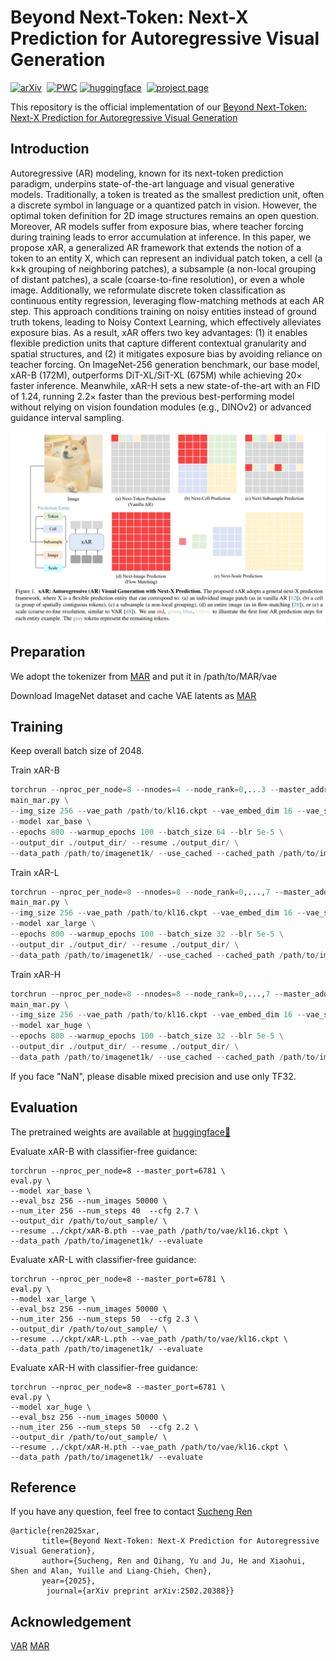 # Beyond Next-Token: Next-X Prediction for Autoregressive Visual Generation

[![arXiv](https://img.shields.io/badge/arXiv%20paper-2502.20388v1-b31b1b.svg)](https://arxiv.org/abs/2502.20388v1)&nbsp;
[![PWC](https://img.shields.io/endpoint.svg?url=https://paperswithcode.com/badge/beyond-next-token-next-x-prediction-for/image-generation-on-imagenet-256x256)](https://paperswithcode.com/sota/image-generation-on-imagenet-256x256?flowar-scale-wise-autoregressive-image)
[![huggingface](https://img.shields.io/badge/%F0%9F%A4%97%20HuggingFace-xAR-yellow)](https://huggingface.co/OliverRen/xAR)&nbsp;
[![project page](https://img.shields.io/badge/project%20page-lightblue)](https://oliverrensu.github.io/project/xAR/)

This repository is the official implementation of our [Beyond Next-Token: Next-X Prediction for Autoregressive Visual Generation](https://arxiv.org/abs/2502.20388)
## Introduction
Autoregressive (AR) modeling, known for its next-token prediction paradigm, underpins state-of-the-art language and visual generative models. Traditionally, a token is treated as the smallest prediction unit, often a discrete symbol in language or a quantized patch in vision. However, the optimal token definition for 2D image structures remains an open question. Moreover, AR models suffer from exposure bias, where teacher forcing during training leads to error accumulation at inference. In this paper, we propose xAR, a generalized AR framework that extends the notion of a token to an entity X, which can represent an individual patch token, a cell (a k×k grouping of neighboring patches), a subsample (a non-local grouping of distant patches), a scale (coarse-to-fine resolution), or even a whole image. Additionally, we reformulate discrete token classification as continuous entity regression, leveraging flow-matching methods at each AR step. This approach conditions training on noisy entities instead of ground truth tokens, leading to Noisy Context Learning, which effectively alleviates exposure bias. As a result, xAR offers two key advantages: (1) it enables flexible prediction units that capture different contextual granularity and spatial structures, and (2) it mitigates exposure bias by avoiding reliance on teacher forcing. On ImageNet-256 generation benchmark, our base model, xAR-B (172M), outperforms DiT-XL/SiT-XL (675M) while achieving 20× faster inference. Meanwhile, xAR-H sets a new state-of-the-art with an FID of 1.24, running 2.2× faster than the previous best-performing model without relying on vision foundation modules (e.g., DINOv2) or advanced guidance interval sampling.

![fig](./figs/fig.png)
## Preparation

We adopt the tokenizer from [MAR](https://github.com/LTH14/mar) and put it in /path/to/MAR/vae

Download ImageNet dataset and cache VAE latents as [MAR](https://github.com/LTH14/mar)

## Training
Keep overall batch size of 2048. 

Train xAR-B
```python
torchrun --nproc_per_node=8 --nnodes=4 --node_rank=0,...3 --master_addr=$host_ip --master_port=$port \
main_mar.py \
--img_size 256 --vae_path /path/to/kl16.ckpt --vae_embed_dim 16 --vae_stride 16 --patch_size 1 \
--model xar_base \
--epochs 800 --warmup_epochs 100 --batch_size 64 --blr 5e-5 \
--output_dir ./output_dir/ --resume ./output_dir/ \
--data_path /path/to/imagenet1k/ --use_cached --cached_path /path/to/imagenet_feature/
```

Train xAR-L
```python
torchrun --nproc_per_node=8 --nnodes=8 --node_rank=0,...,7 --master_addr=$host_ip --master_port=$port \
main_mar.py \
--img_size 256 --vae_path /path/to/kl16.ckpt --vae_embed_dim 16 --vae_stride 16 --patch_size 1 \
--model xar_large \
--epochs 800 --warmup_epochs 100 --batch_size 32 --blr 5e-5 \
--output_dir ./output_dir/ --resume ./output_dir/ \
--data_path /path/to/imagenet1k/ --use_cached --cached_path /path/to/imagenet_feature/
```

Train xAR-H
```python
torchrun --nproc_per_node=8 --nnodes=8 --node_rank=0,...,7 --master_addr=$host_ip --master_port=$port \
main_mar.py \
--img_size 256 --vae_path /path/to/kl16.ckpt --vae_embed_dim 16 --vae_stride 16 --patch_size 1 \
--model xar_huge \
--epochs 800 --warmup_epochs 100 --batch_size 32 --blr 5e-5 \
--output_dir ./output_dir/ --resume ./output_dir/ \
--data_path /path/to/imagenet1k/ --use_cached --cached_path /path/to/imagenet_feature/
```
If you face "NaN", please disable mixed precision and use only TF32.
## Evaluation
The pretrained weights are available at [huggingface🤗](https://huggingface.co/OliverRen/xAR)

Evaluate xAR-B with classifier-free guidance:
```puthon
torchrun --nproc_per_node=8 --master_port=6781 \
eval.py \
--model xar_base \
--eval_bsz 256 --num_images 50000 \
--num_iter 256 --num_steps 40  --cfg 2.7 \
--output_dir /path/to/out_sample/ \
--resume ../ckpt/xAR-B.pth --vae_path /path/to/vae/kl16.ckpt \
--data_path /path/to/imagenet1k/ --evaluate
```

Evaluate xAR-L with classifier-free guidance:
```puthon
torchrun --nproc_per_node=8 --master_port=6781 \
eval.py \
--model xar_large \
--eval_bsz 256 --num_images 50000 \
--num_iter 256 --num_steps 50  --cfg 2.3 \
--output_dir /path/to/out_sample/ \
--resume ../ckpt/xAR-L.pth --vae_path /path/to/vae/kl16.ckpt \
--data_path /path/to/imagenet1k/ --evaluate
```

Evaluate xAR-H with classifier-free guidance:
```puthon
torchrun --nproc_per_node=8 --master_port=6781 \
eval.py \
--model xar_huge \
--eval_bsz 256 --num_images 50000 \
--num_iter 256 --num_steps 50  --cfg 2.2 \
--output_dir /path/to/out_sample/ \
--resume ../ckpt/xAR-H.pth --vae_path /path/to/vae/kl16.ckpt \
--data_path /path/to/imagenet1k/ --evaluate
```

## Reference
If you have any question, feel free to contact [Sucheng Ren](oliverrensu@gmail.com)

```
@article{ren2025xar,
       title={Beyond Next-Token: Next-X Prediction for Autoregressive Visual Generation}, 
       author={Sucheng, Ren and Qihang, Yu and Ju, He and Xiaohui, Shen and Alan, Yuille and Liang-Chieh, Chen},
       year={2025},
        journal={arXiv preprint arXiv:2502.20388}}
```

## Acknowledgement
[VAR](https://github.com/FoundationVision/VAR)
[MAR](https://github.com/LTH14/mar)
